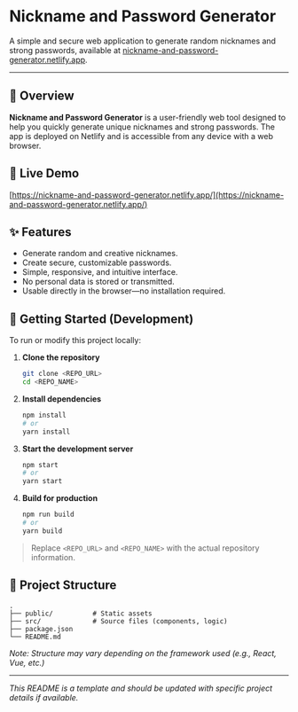 # Nickname and Password Generator

A simple and secure web application to generate random nicknames and strong passwords, available at [nickname-and-password-generator.netlify.app](https://nickname-and-password-generator.netlify.app/).

---

## 🌟 Overview

**Nickname and Password Generator** is a user-friendly web tool designed to help you quickly generate unique nicknames and strong passwords. The app is deployed on Netlify and is accessible from any device with a web browser.

## 🔗 Live Demo

[https://nickname-and-password-generator.netlify.app/](https://nickname-and-password-generator.netlify.app/)

## ✨ Features

- Generate random and creative nicknames.
- Create secure, customizable passwords.
- Simple, responsive, and intuitive interface.
- No personal data is stored or transmitted.
- Usable directly in the browser—no installation required.

## 🚀 Getting Started (Development)

To run or modify this project locally:

1. **Clone the repository**
    ```bash
    git clone <REPO_URL>
    cd <REPO_NAME>
    ```

2. **Install dependencies**
    ```bash
    npm install
    # or
    yarn install
    ```

3. **Start the development server**
    ```bash
    npm start
    # or
    yarn start
    ```

4. **Build for production**
    ```bash
    npm run build
    # or
    yarn build
    ```

> Replace `<REPO_URL>` and `<REPO_NAME>` with the actual repository information.

## 📁 Project Structure

```
.
├── public/          # Static assets
├── src/             # Source files (components, logic)
├── package.json
└── README.md
```

*Note: Structure may vary depending on the framework used (e.g., React, Vue, etc.)*


---

_This README is a template and should be updated with specific project details if available._

